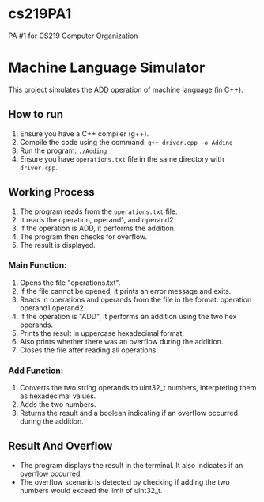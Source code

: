 # cs219PA1
PA #1 for CS219 Computer Organization
# Machine Language Simulator
This project simulates the ADD operation of machine language (in C++).

## How to run
1. Ensure you have a C++ compiler (g++).
2. Compile the code using the command: `g++ driver.cpp -o Adding`
3. Run the program: `./Adding`
4. Ensure you have `operations.txt` file in the same directory with `driver.cpp`.

## Working Process
1. The program reads from the `operations.txt` file.
2. It reads the operation, operand1, and operand2.
3. If the operation is ADD, it performs the addition.
4. The program then checks for overflow.
5. The result is displayed.

### Main Function:
1. Opens the file "operations.txt".
2. If the file cannot be opened, it prints an error message and exits.
3. Reads in operations and operands from the file in the format: operation operand1 operand2.
4. If the operation is "ADD", it performs an addition using the two hex operands.
5. Prints the result in uppercase hexadecimal format.
6. Also prints whether there was an overflow during the addition.
7. Closes the file after reading all operations.
### Add Function:
1. Converts the two string operands to uint32_t numbers, interpreting them as hexadecimal values.
2. Adds the two numbers.
3. Returns the result and a boolean indicating if an overflow occurred during the addition.

## Result And Overflow
- The program displays the result in the terminal. It also indicates if an overflow occurred.
- The overflow scenario is detected by checking if adding the two numbers would exceed the limit of uint32_t.